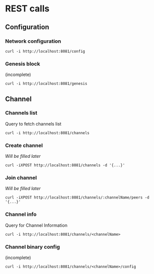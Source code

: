 # REST calls



## Configuration

### Network configuration

```
curl -i http://localhost:8081/config

```

### Genesis block 

(incomplete)

```
curl -i http://localhost:8081/genesis

```




## Channel

### Channels list

Query to fetch channels list

```
curl -i http://localhost:8081/channels

```


### Create channel

_Will be filled later_

```
curl -iXPOST http://localhost:8081/channels -d '{...}'

```


### Join channel

_Will be filled later_

```
curl -iXPOST http://localhost:8081/channels/:channelName/peers -d '{...}'

```


### Channel info

Query for Channel Information

```
curl -i http://localhost:8081/channels/<channelName>

```

### Channel binary config
(incomplete)

```
curl -i http://localhost:8081/channels/<channelName>/config

```
